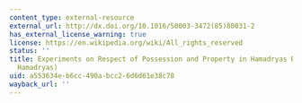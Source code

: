 ```yaml
---
content_type: external-resource
external_url: http://dx.doi.org/10.1016/S0003-3472(85)80031-2
has_external_license_warning: true
license: https://en.wikipedia.org/wiki/All_rights_reserved
status: ''
title: Experiments on Respect of Possession and Property in Hamadryas Baboons (Papio
  Hamadryas)
uid: a553634e-b6cc-490a-bcc2-6d6d61e38c78
wayback_url: ''
---
```

